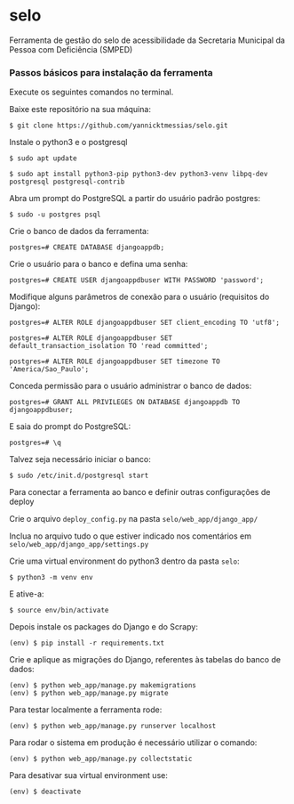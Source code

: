 # selo
Ferramenta de gestão do selo de acessibilidade da Secretaria Municipal da Pessoa com Deficiência (SMPED)

### Passos básicos para instalação da ferramenta

Execute os seguintes comandos no terminal.

Baixe este repositório na sua máquina:
```
$ git clone https://github.com/yannicktmessias/selo.git
```
Instale o python3 e o postgresql
```
$ sudo apt update

$ sudo apt install python3-pip python3-dev python3-venv libpq-dev postgresql postgresql-contrib
```
Abra um prompt do PostgreSQL a partir do usuário padrão postgres:
```
$ sudo -u postgres psql
```
Crie o banco de dados da ferramenta:
```
postgres=# CREATE DATABASE djangoappdb;
```
Crie o usuário para o banco e defina uma senha:
```
postgres=# CREATE USER djangoappdbuser WITH PASSWORD 'password';
```
Modifique alguns parâmetros de conexão para o usuário (requisitos do Django):
```
postgres=# ALTER ROLE djangoappdbuser SET client_encoding TO 'utf8';

postgres=# ALTER ROLE djangoappdbuser SET default_transaction_isolation TO 'read committed';

postgres=# ALTER ROLE djangoappdbuser SET timezone TO 'America/Sao_Paulo';
```
Conceda permissão para o usuário administrar o banco de dados:
```
postgres=# GRANT ALL PRIVILEGES ON DATABASE djangoappdb TO djangoappdbuser;
```
E saia do prompt do PostgreSQL:
```
postgres=# \q
```
Talvez seja necessário iniciar o banco:
```
$ sudo /etc/init.d/postgresql start
```
Para conectar a ferramenta ao banco e definir outras configurações de deploy 

Crie o arquivo `deploy_config.py` na pasta `selo/web_app/django_app/`

Inclua no arquivo tudo o que estiver indicado nos comentários em `selo/web_app/django_app/settings.py`

Crie uma virtual environment do python3 dentro da pasta `selo`:
```
$ python3 -m venv env
```
E ative-a:
```
$ source env/bin/activate
```
Depois instale os packages do Django e do Scrapy:
```
(env) $ pip install -r requirements.txt
```
Crie e aplique as migrações do Django, referentes às tabelas do banco de dados:
```
(env) $ python web_app/manage.py makemigrations
(env) $ python web_app/manage.py migrate
```
Para testar localmente a ferramenta rode:
```
(env) $ python web_app/manage.py runserver localhost
```
Para rodar o sistema em produção é necessário utilizar o comando:
```
(env) $ python web_app/manage.py collectstatic
```
Para desativar sua virtual environment use:
```
(env) $ deactivate
```
